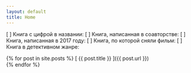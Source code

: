 ```yaml
---
layout: default
title: Home
---
```


[ ] Книга с цифрой в названии:
[ ] Книга, написанная в соавторстве:
[ ] Книга, написанная в 2017 году:
[ ] Книга, по которой сняли фильм:
[ ] Книга в детективном жанре:

{% for post in site.posts %}
  [ {{ post.title }} ]({{ post.url }}) <!--  &raquo;  {{ post.date | date: "%Y-%m-%d" }} -->  
{% endfor %}




